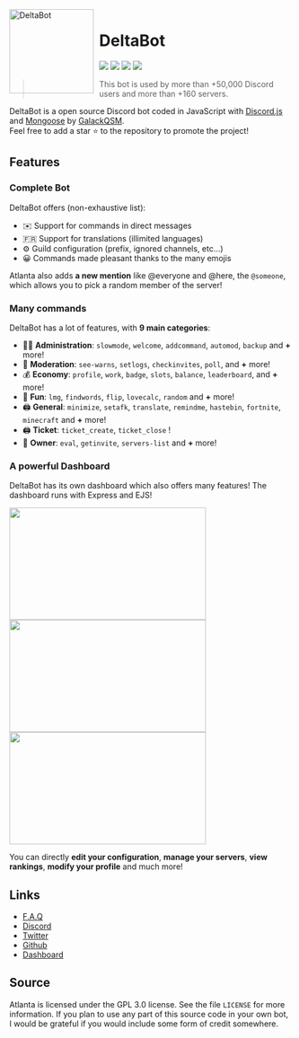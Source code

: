 <img width="150" height="150" align="left" style="float: left; margin: 0 10px 0 0;" alt="DeltaBot" src="http://delta-bot.com/assets/img/logo.png">  

# DeltaBot

[![](https://img.shields.io/discord/745382663896039496.svg?logo=discord&colorB=7289DA)](https://discord.gg/cAmtjYj)
[![](https://img.shields.io/badge/discord.js-v12.0.0--dev-blue.svg?logo=npm)](https://github.com/discordjs)
[![](https://img.shields.io/badge/paypal-donate-blue.svg)](https://paypal.me/GalackQSM)
[![](https://www.codefactor.io/repository/github/GalackQSM/DeltaBot/badge)](https://www.codefactor.io/repository/github/Androz2091/AtlantaBot)

> This bot is used by more than +50,000 Discord users and more than +160 servers.

DeltaBot is a open source Discord bot coded in JavaScript with [Discord.js](https://discord.js.org) and [Mongoose](https://mongoosejs.com/docs/api.html) by [GalackQSM](https://github.com/GalackQSM).  
Feel free to add a star ⭐ to the repository to promote the project!

## Features

### Complete Bot

DeltaBot offers (non-exhaustive list):
*   ✉️ Support for commands in direct messages
*   🇫🇷 Support for translations (illimited languages)
*   ⚙️ Guild configuration (prefix, ignored channels, etc...)
*   😀 Commands made pleasant thanks to the many emojis

Atlanta also adds **a new mention** like @everyone and @here, the `@someone`, which allows you to pick a random member of the server!

### Many commands

DeltaBot has a lot of features, with **9 main categories**:

*   👩‍💼 **Administration**: `slowmode`, `welcome`, `addcommand`, `automod`, `backup` and **+** more! 
*   🚓 **Moderation**: `see-warns`, `setlogs`, `checkinvites`, `poll`, and **+** more! 
*   💰 **Economy**: `profile`, `work`, `badge`, `slots`, `balance`, `leaderboard`, and **+** more! 
*   👻 **Fun**: `lmg`, `findwords`, `flip`, `lovecalc`, `random` and **+** more! 
*   🖨️ **General**: `minimize`, `setafk`, `translate`, `remindme`, `hastebin`, `fortnite`, `minecraft` and **+** more! 
*   🖨️ **Ticket**: `ticket_create`, `ticket_close` ! 
*   👑 **Owner**: `eval`, `getinvite`, `servers-list` and **+** more!

### A powerful Dashboard

DeltaBot has its own dashboard which also offers many features! The dashboard runs with Express and EJS!

<img align="left" style="float: centrer; margin: 0 10px 0 0;" src="https://zupimages.net/up/19/31/c3ya.png" height="200" width="350"/>
<img align="center" style="float: left; margin: 0 10px 0 0;" src="https://zupimages.net/up/19/31/vnq5.png" height="200" width="350"/>
<img align="center" style="float: centrer; margin: 0 10px 0 0;" src="https://zupimages.net/up/19/31/htga.png" height="200" width="350"/>

You can directly **edit your configuration**, **manage your servers**, **view rankings**, **modify your profile** and much more!

## Links

*   [F.A.Q](http://delta-bot.com/foire-aux-questions/)
*   [Discord](https://discord.gg/cAmtjYj)
*   [Twitter](https://twitter.com/DeltaBotDiscord)
*   [Github](https://github.com/GalackQSM/DeltaBot/)
*   [Dashboard](http://dashboard.delta-bot.com:8080/)

## Source

Atlanta is licensed under the GPL 3.0 license. See the file `LICENSE` for more information. If you plan to use any part of this source code in your own bot, I would be grateful if you would include some form of credit somewhere.
